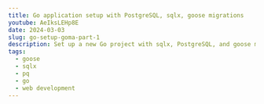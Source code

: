 ```yaml
---
title: Go application setup with PostgreSQL, sqlx, goose migrations
youtube: AeIksLEHp8E
date: 2024-03-03
slug: go-setup-goma-part-1
description: Set up a new Go project with sqlx, PostgreSQL, and goose migrations.
tags:
  - goose
  - sqlx
  - pq
  - go
  - web development
---
```

